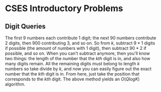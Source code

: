 # CSES Introductory Problems

## Digit Queries
The first $9$ numbers each contribute $1$ digit; the next $90$ numbers contribute $2$ digits, then $900$ contributing $3$, and so on. So from $k$, subtract $9*1$ digits if possible (the amount of numbers with $1$ digit), then subtract $90*2$ if possible, and so on. When you can't subtract anymore, then you'll know two things: the length of the number that the $kth$ digit is in, and also how many digits remain. All the remaining digits must belong to length $k$ numbers so take divide by $k$, and now you can easily figure out the exact number that the $kth$ digit is in. From here, just take the position that corresponds to the $kth$ digit. The above method yields an $O(QlogK)$ algorithm.